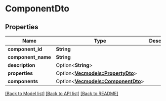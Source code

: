 # ComponentDto

## Properties

Name | Type | Description | Notes
------------ | ------------- | ------------- | -------------
**component_id** | **String** |  | 
**component_name** | **String** |  | 
**description** | Option<**String**> |  | [optional]
**properties** | Option<[**Vec<models::PropertyDto>**](PropertyDto.md)> |  | [optional]
**components** | Option<[**Vec<models::ComponentDto>**](ComponentDto.md)> |  | [optional]

[[Back to Model list]](../README.md#documentation-for-models) [[Back to API list]](../README.md#documentation-for-api-endpoints) [[Back to README]](../README.md)


